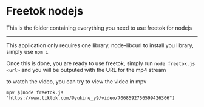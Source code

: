 # Freetok nodejs

This is the folder containing everything you need to use freetok for nodejs

---

This application only requires one library, node-libcurl
to install you library, simply use `npm i`

Once this is done, you are ready to use freetok, simply run `node freetok.js <url>` 
and you will be outputed with the URL for the mp4 stream

to watch the video, you can try to view the video in mpv

`mpv $(node freetok.js "https://www.tiktok.com/@yukine_y9/video/7068592756599426306")`
